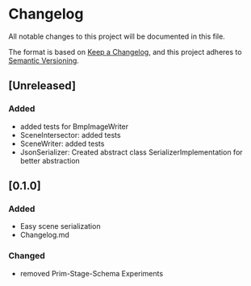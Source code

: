 # Changelog
All notable changes to this project will be documented in this file.

The format is based on [Keep a Changelog](https://keepachangelog.com/en/1.0.0/),
and this project adheres to [Semantic Versioning](https://semver.org/spec/v2.0.0.html).

## [Unreleased]
### Added
- added tests for BmpImageWriter
- SceneIntersector: added tests
- SceneWriter: added tests
- JsonSerializer: Created abstract class SerializerImplementation for better abstraction

## [0.1.0]
### Added
- Easy scene serialization
- Changelog.md
### Changed
- removed Prim-Stage-Schema Experiments

